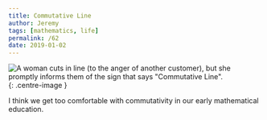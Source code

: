 ```yaml
---
title: Commutative Line
author: Jeremy
tags: [mathematics, life]
permalink: /62
date: 2019-01-02
---
```


![A woman cuts in line (to the anger of another customer), but she promptly informs them of the sign that says "Commutative Line".](https://res.cloudinary.com/dh3hm8pb7/image/upload/c_scale,q_auto:best/v1535842782/Handwaving/Published/CommutativeLine.png){: .centre-image }

I think we get too comfortable with commutativity in our early mathematical education.